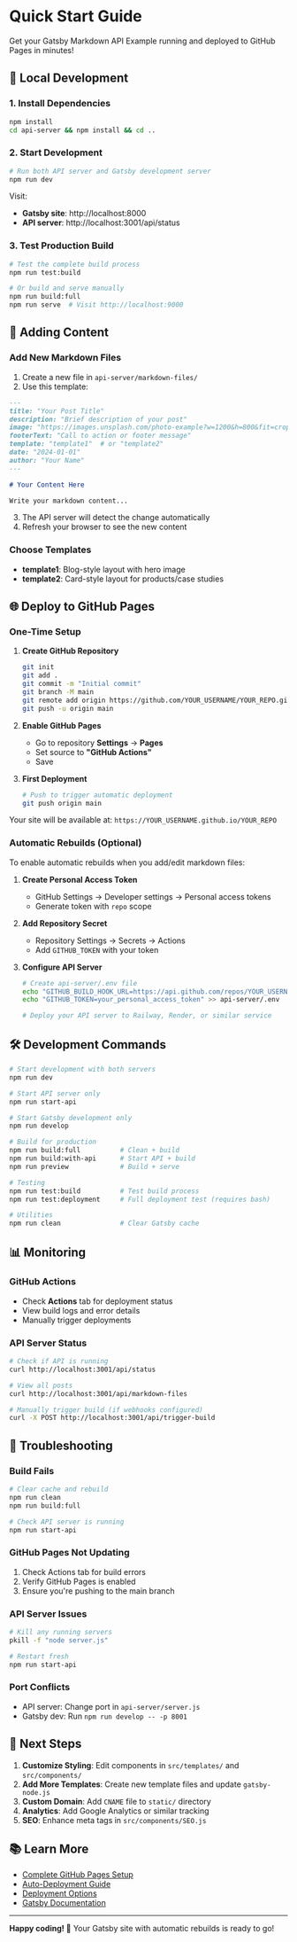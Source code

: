 # Quick Start Guide

Get your Gatsby Markdown API Example running and deployed to GitHub Pages in minutes!

## 🚀 Local Development

### 1. Install Dependencies
```bash
npm install
cd api-server && npm install && cd ..
```

### 2. Start Development
```bash
# Run both API server and Gatsby development server
npm run dev
```

Visit:
- **Gatsby site**: http://localhost:8000
- **API server**: http://localhost:3001/api/status

### 3. Test Production Build
```bash
# Test the complete build process
npm run test:build

# Or build and serve manually
npm run build:full
npm run serve  # Visit http://localhost:9000
```

## 📝 Adding Content

### Add New Markdown Files
1. Create a new file in `api-server/markdown-files/`
2. Use this template:
```markdown
---
title: "Your Post Title"
description: "Brief description of your post"
image: "https://images.unsplash.com/photo-example?w=1200&h=800&fit=crop"
footerText: "Call to action or footer message"
template: "template1"  # or "template2"
date: "2024-01-01"
author: "Your Name"
---

# Your Content Here

Write your markdown content...
```

3. The API server will detect the change automatically
4. Refresh your browser to see the new content

### Choose Templates
- **template1**: Blog-style layout with hero image
- **template2**: Card-style layout for products/case studies

## 🌐 Deploy to GitHub Pages

### One-Time Setup

1. **Create GitHub Repository**
   ```bash
   git init
   git add .
   git commit -m "Initial commit"
   git branch -M main
   git remote add origin https://github.com/YOUR_USERNAME/YOUR_REPO.git
   git push -u origin main
   ```

2. **Enable GitHub Pages**
   - Go to repository **Settings** → **Pages**
   - Set source to **"GitHub Actions"**
   - Save

3. **First Deployment**
   ```bash
   # Push to trigger automatic deployment
   git push origin main
   ```

Your site will be available at: `https://YOUR_USERNAME.github.io/YOUR_REPO`

### Automatic Rebuilds (Optional)

To enable automatic rebuilds when you add/edit markdown files:

1. **Create Personal Access Token**
   - GitHub Settings → Developer settings → Personal access tokens
   - Generate token with `repo` scope

2. **Add Repository Secret**
   - Repository Settings → Secrets → Actions
   - Add `GITHUB_TOKEN` with your token

3. **Configure API Server**
   ```bash
   # Create api-server/.env file
   echo "GITHUB_BUILD_HOOK_URL=https://api.github.com/repos/YOUR_USERNAME/YOUR_REPO/dispatches" >> api-server/.env
   echo "GITHUB_TOKEN=your_personal_access_token" >> api-server/.env
   
   # Deploy your API server to Railway, Render, or similar service
   ```

## 🛠️ Development Commands

```bash
# Start development with both servers
npm run dev

# Start API server only
npm run start-api

# Start Gatsby development only
npm run develop

# Build for production
npm run build:full          # Clean + build
npm run build:with-api      # Start API + build
npm run preview             # Build + serve

# Testing
npm run test:build          # Test build process
npm run test:deployment     # Full deployment test (requires bash)

# Utilities
npm run clean               # Clear Gatsby cache
```

## 📊 Monitoring

### GitHub Actions
- Check **Actions** tab for deployment status
- View build logs and error details
- Manually trigger deployments

### API Server Status
```bash
# Check if API is running
curl http://localhost:3001/api/status

# View all posts
curl http://localhost:3001/api/markdown-files

# Manually trigger build (if webhooks configured)
curl -X POST http://localhost:3001/api/trigger-build
```

## 🐛 Troubleshooting

### Build Fails
```bash
# Clear cache and rebuild
npm run clean
npm run build:full

# Check API server is running
npm run start-api
```

### GitHub Pages Not Updating
1. Check Actions tab for build errors
2. Verify GitHub Pages is enabled
3. Ensure you're pushing to the main branch

### API Server Issues
```bash
# Kill any running servers
pkill -f "node server.js"

# Restart fresh
npm run start-api
```

### Port Conflicts
- API server: Change port in `api-server/server.js`
- Gatsby dev: Run `npm run develop -- -p 8001`

## 🎯 Next Steps

1. **Customize Styling**: Edit components in `src/templates/` and `src/components/`
2. **Add More Templates**: Create new template files and update `gatsby-node.js`
3. **Custom Domain**: Add `CNAME` file to `static/` directory
4. **Analytics**: Add Google Analytics or similar tracking
5. **SEO**: Enhance meta tags in `src/components/SEO.js`

## 📚 Learn More

- [Complete GitHub Pages Setup](GITHUB-PAGES-SETUP.md)
- [Auto-Deployment Guide](AUTO-DEPLOYMENT.md)
- [Deployment Options](DEPLOYMENT.md)
- [Gatsby Documentation](https://www.gatsbyjs.com/docs/)

---

**Happy coding! 🎉** Your Gatsby site with automatic rebuilds is ready to go!